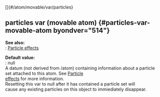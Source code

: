 []{#/atom/movable/var/particles}    
## particles var (movable atom) {#particles-var-movable-atom byondver="514"}    
**See also:**    
:   [Particle effects](ref/%7Bnotes%7D/particles)    
<!-- -->    
**Default value:**    
:   null    
A datum (not derived from /atom) containing information about a particle    
set attached to this atom. See [Particle    
effects](ref/%7Bnotes%7D/particles) for more information.    
Resetting this var to null after it has contained a particle set will    
cause any existing particles on this object to immiediately disappear.  